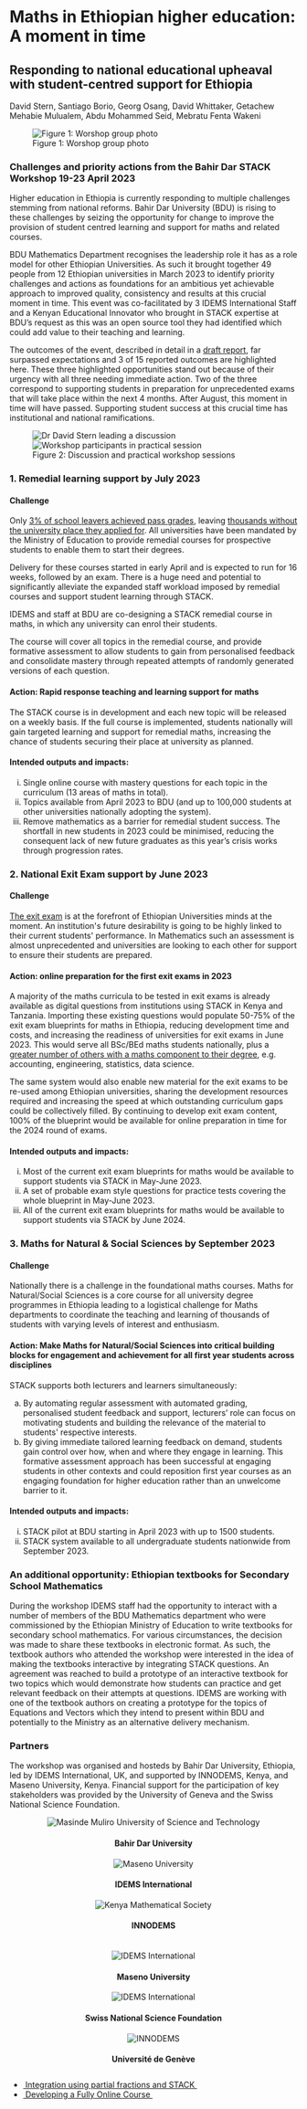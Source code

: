 # Maths in Ethiopian higher education: A moment in time

## Responding to national educational upheaval with student-centred support for Ethiopia

David Stern, Santiago Borio, Georg Osang, David Whittaker, Getachew Mehabie Mulualem, Abdu Mohammed Seid, Mebratu Fenta Wakeni

<div class="float-none img-middle">
    <figure class="figure">
        <img class="figure-img img-fluid" src="../Images/bdu_workshop_group.jpg" alt="Figure 1: Worshop group photo">
        <figcaption class="figure-caption">Figure 1: Worshop group photo</figcaption>
    </figure>
</div>

### Challenges and priority actions from the Bahir Dar STACK Workshop 19-23 April 2023 

Higher education in Ethiopia is currently responding to multiple challenges stemming from national reforms. Bahir Dar University (BDU) is rising to these challenges by seizing the opportunity for change to improve the provision of student centred learning and support for maths and related courses. 

BDU Mathematics Department recognises the leadership role it has as a role model for other Ethiopian Universities. As such it brought together 49 people from 12 Ethiopian universities in March 2023 to identify priority challenges and actions as foundations for an ambitious yet achievable approach to improved quality, consistency and results at this crucial moment in time. This event was co-facilitated  by 3 IDEMS International Staff and a Kenyan Educational Innovator who brought in STACK expertise at BDU’s request as this was an open source tool they had identified which could add value to their teaching and learning.

The outcomes of the event, described in detail in a <a href="https://docs.google.com/document/d/19eZA1ndHAUGAdWQCtb5DfmKohOy3pATabZlovOeJQAU/edit?usp=sharing" target="_blank">draft report</a>, far surpassed expectations and 3 of 15 reported outcomes are highlighted here. These three highlighted opportunities stand out because of their urgency with all three needing immediate action. Two of the three correspond to supporting students in preparation for unprecedented exams that will take place within the next 4 months. After August, this moment in time will have passed. Supporting student success at this crucial time has institutional and national ramifications.

<div class="float-none img-middle">
    <figure class="figure row">
        <img class="figure-img img-fluid col-6" src="../Images/bdu_workshop_session_1.jpg" alt="Dr David Stern leading a discussion">
        <img class="figure-img img-fluid col-6" src="../Images/bdu_workshop_session_2.jpg" alt="Workshop participants in practical session">
        <figcaption class="figure-caption col-12 text-center">Figure 2: Discussion and practical workshop sessions</figcaption>
    </figure>
</div>


### 1. Remedial learning support by July 2023

#### Challenge

Only <a href="https://www.thereporterethiopia.com/30474/" target="_blank">3% of school leavers achieved pass grades</a>, leaving <a  href="https://borkena.com/2023/01/29/ethiopias-education-disaster-revealed-in-university-entrance-exam/" target="_blank">thousands without the university place they applied for</a>. All universities have been mandated by the Ministry of Education to provide remedial courses for prospective students to enable them to start their degrees.

Delivery for these courses started in early April and is expected to run for 16 weeks, followed by an exam. There is a huge need and potential to significantly alleviate the expanded staff workload imposed by remedial courses and support student learning through STACK. 

IDEMS and staff at BDU are co-designing a STACK remedial course in maths, in which any university can enrol their students. 

The course will cover all topics in the remedial course, and provide formative assessment to allow students to gain from personalised feedback and consolidate mastery through repeated attempts of randomly generated versions of each question.


#### Action: Rapid response teaching and learning support for maths

The STACK course is in development and each new topic will be released on a weekly basis. If the full course is implemented, students nationally will gain targeted learning and support for remedial maths, increasing the chance of students securing their place at university as planned. 

#### Intended outputs and impacts:

<ol type="i">

<li>Single online course with mastery questions for each topic in the curriculum (13 areas of maths in total).</li>

<li>Topics available from April 2023 to BDU (and up to 100,000 students at other universities nationally adopting the system).</li>

<li>Remove mathematics as a barrier for remedial student success. The shortfall in new students in 2023 could be minimised, reducing the consequent lack of new future graduates as this year’s crisis works through progression rates.</li>

</ol>

### 2. National Exit Exam support by June 2023

#### Challenge

<a  href="https://ethiopianmonitor.com/2022/12/09/university-exit-exam-set-for-june/" target="_blank">The exit exam</a> is at the forefront of Ethiopian Universities minds at the moment. An institution's future desirability is going to be highly linked to their current students' performance. In Mathematics such an assessment is almost unprecedented and universities are looking to each other for support to ensure their students are prepared.


#### Action: online preparation for the first exit exams in 2023

A majority of the maths curricula to be tested in exit exams is already available as digital questions from institutions using STACK in Kenya and Tanzania. Importing these existing questions would populate 50-75% of the exit exam blueprints for maths in Ethiopia, reducing development time and costs, and increasing the readiness of universities for exit exams in June 2023. This would serve all BSc/BEd maths students nationally, plus a <a href="https://ethiopianstoday.com/2022/12/02/ministry-of-education-to-roll-out-college-exit-exam/" target="_blank">greater number of others with a maths component to their degree</a>, e.g. accounting, engineering, statistics, data science. 

The same system would also enable new material for the exit exams to be re-used among Ethiopian universities, sharing the development resources required and increasing the speed at which outstanding curriculum gaps could be collectively filled. By continuing to develop exit exam content, 100% of the blueprint would be available for online preparation in time for the 2024 round of exams.

#### Intended outputs and impacts: 

<ol type="i">

<li>Most of the current exit exam blueprints for maths would be available to support students via STACK in May-June 2023. </li>

<li>A set of probable exam style questions for practice tests covering the whole blueprint in May-June 2023.</li>

<li>All of the current exit exam blueprints for maths would be available to support students via STACK by June 2024. </li>

</ol>


### 3. Maths for Natural & Social Sciences by September 2023

#### Challenge

Nationally there is a challenge in the foundational maths courses. Maths for Natural/Social Sciences is a core course for all university degree programmes in Ethiopia leading to a logistical challenge for Maths departments to coordinate the teaching and learning of thousands of students with varying levels of interest and enthusiasm.

#### Action: Make Maths for Natural/Social Sciences into critical building blocks for engagement and achievement for all first year students across disciplines

STACK supports both lecturers and learners simultaneously:

<ol type="a">

<li>By automating regular assessment with automated grading, personalised student feedback and support, lecturers’ role can focus on motivating students and building the relevance of the material to students' respective interests. </li>

<li>By giving immediate tailored learning feedback on demand, students gain control over how, when and where they engage in learning. This formative assessment approach has been successful at engaging students in other contexts and could reposition first year courses as an engaging foundation for higher education rather than an unwelcome barrier to it.</li>

</ol>

#### Intended outputs and impacts:

<ol type="i">

<li>STACK pilot at BDU starting in April 2023 with up to 1500 students.</li>

<li>STACK system available to all undergraduate students nationwide from September 2023.</li>

</ol>

### An additional opportunity: Ethiopian textbooks for Secondary School Mathematics

During the workshop IDEMS staff had the opportunity to interact with a number of members of the BDU Mathematics department who were commissioned by the Ethiopian Ministry of Education to write textbooks for secondary school mathematics. For various circumstances, the decision was made to share these textbooks in electronic format. As such, the textbook authors who attended the workshop were interested in the idea of making the textbooks interactive by integrating STACK questions. An agreement was reached to build a prototype of an interactive textbook for two topics which would demonstrate how students can practice and get relevant feedback on their attempts at questions. IDEMS are working with one of the textbook authors on creating a prototype for the topics of Equations and Vectors which they intend to present within BDU and potentially to the Ministry as an alternative delivery mechanism.

### Partners

The workshop was organised and hosteds by Bahir Dar University, Ethiopia, led by IDEMS International, UK, and supported by INNODEMS, Kenya, and Maseno University, Kenya. Financial support for the participation of key stakeholders was provided by the University of Geneva and the Swiss National Science Foundation.

<div class="container">
   <div class="row">
      <div class="col-md-4">
         <center><img class="img-logo-large" src="../../../img/bdu-logo.jpg" alt="Masinde Muliro University of Science and Technology" /><br>
         <h4>Bahir Dar University</h4></center>
      </div>
      <div class="col-md-4">
         <center><img class="img-logo-large" src="../../../img/idems-logo.png" alt="Maseno University" /><br>
         <h4>IDEMS International</h4></center>
      </div>
      <div class="col-md-4">
         <center><img class="img-logo-large" src="../../../img/innodems-logo.jpg" alt="Kenya Mathematical Society" /><br>
         <h4>INNODEMS</h4></center>
      </div>
   </div>
   <br>
   <div class="row">
      <div class="col-md-4">
         <center><img class="img-logo-large" src="../../../img/maseno-logo.png" alt="IDEMS International" /><br>
         <h4>Maseno University</h4></center>
      </div>
      <div class="col-md-4">
         <center><img class="img-logo-large" src="../../../img/fsn-logo.gif" alt="IDEMS International" /><br>
         <h4>Swiss National Science Foundation</h4></center>
      </div>
      <div class="col-md-4">
         <center><img class="img-logo-large" src="../../../img/geneva-university-logo.png" alt="INNODEMS" /><br>
         <h4>Université de Genève</h4></center>
      </div>
   </div>
</div>


<nav aria-label="...">
  <ul class="pagination pagination-lg justify-content-center" style="margin-top:2em">
	<li class="page-item"><a href="../../2023/Partial_frac_int" class="page-link"><i class="fa fa-arrow-left"></i>&nbsp;Integration using partial fractions and STACK&nbsp;</a></li>
    <li class="page-item"><a href="../../2019/FAC" class="page-link" >&nbsp;Developing a Fully Online Course&nbsp;<i class="fa fa-arrow-right"></i></a></li>
  </ul>
</nav>

